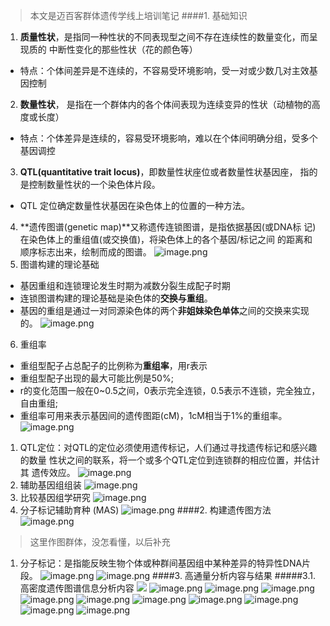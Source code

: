 > 本文是迈百客群体遗传学线上培训笔记
####1. 基础知识
1. **质量性状**，是指同一种性状的不同表现型之间不存在连续性的数量变化，而呈现质的
中断性变化的那些性状（花的颜色等）
- 特点：个体间差异是不连续的，不容易受环境影响，受一对或少数几对主效基因控制
2. **数量性状**， 是指在一个群体内的各个体间表现为连续变异的性状（动植物的高度或长度）
- 特点：个体差异是连续的，容易受环境影响，难以在个体间明确分组，受多个基因调控
3. **QTL(quantitative trait locus)**，即数量性状座位或者数量性状基因座， 指的是控制数量性状的一个染色体片段。
- QTL 定位确定数量性状基因在染色体上的位置的一种方法。
4. **遗传图谱(genetic map)**又称遗传连锁图谱，是指依据基因(或DNA标 记)在染色体上的重组值(或交换值)，将染色体上的各个基因/标记之间 的距离和顺序标志出来，绘制而成的图谱。
![image.png](https://upload-images.jianshu.io/upload_images/6634703-5ae6ff5d26e64b07.png?imageMogr2/auto-orient/strip%7CimageView2/2/w/1240)
5. 图谱构建的理论基础
- 基因重组和连锁理论发生时期为减数分裂生成配子时期
- 连锁图谱构建的理论基础是染色体的**交换与重组**。
- 基因的重组是通过一对同源染色体的两个**非姐妹染色单体**之间的交换来实现的。
![image.png](https://upload-images.jianshu.io/upload_images/6634703-9123c24ce713d491.png?imageMogr2/auto-orient/strip%7CimageView2/2/w/1240)
6. 重组率
- 重组型配子占总配子的比例称为**重组率**，用r表示
- 重组型配子出现的最大可能比例是50%; 
- r的变化范围一般在0~0.5之间，0表示完全连锁，0.5表示不连锁，完全独立，自由重组;
- 重组率可用来表示基因间的遗传图距(cM)，1cM相当于1%的重组率。
![image.png](https://upload-images.jianshu.io/upload_images/6634703-d0787e642162c110.png?imageMogr2/auto-orient/strip%7CimageView2/2/w/1240)
1. QTL定位：对QTL的定位必须使用遗传标记，人们通过寻找遗传标记和感兴趣的数量 性状之间的联系，将一个或多个QTL定位到连锁群的相应位置，并估计其 遗传效应。
![image.png](https://upload-images.jianshu.io/upload_images/6634703-10d00ada1b86490d.png?imageMogr2/auto-orient/strip%7CimageView2/2/w/1240)
2. 辅助基因组组装
![image.png](https://upload-images.jianshu.io/upload_images/6634703-0ce4f9604f08e405.png?imageMogr2/auto-orient/strip%7CimageView2/2/w/1240)
3. 比较基因组学研究
![image.png](https://upload-images.jianshu.io/upload_images/6634703-808610e57c545ec1.png?imageMogr2/auto-orient/strip%7CimageView2/2/w/1240)
4. 分子标记辅助育种 (MAS)
![image.png](https://upload-images.jianshu.io/upload_images/6634703-0fb45acbd78edcff.png?imageMogr2/auto-orient/strip%7CimageView2/2/w/1240)
####2. 构建遗传图方法
![image.png](https://upload-images.jianshu.io/upload_images/6634703-b881871fdb5b157f.png?imageMogr2/auto-orient/strip%7CimageView2/2/w/1240)
> 这里作图群体，没怎看懂，以后补充
1. 分子标记：是指能反映生物个体或种群间基因组中某种差异的特异性DNA片段。
![image.png](https://upload-images.jianshu.io/upload_images/6634703-2de3b805b93c3e5d.png?imageMogr2/auto-orient/strip%7CimageView2/2/w/1240)
![image.png](https://upload-images.jianshu.io/upload_images/6634703-2c83d95dfaf77fd4.png?imageMogr2/auto-orient/strip%7CimageView2/2/w/1240)
####3. 高通量分析内容与结果
#####3.1. 高密度遗传图谱信息分析内容
![](https://upload-images.jianshu.io/upload_images/6634703-9dafb96142f7128d.png?imageMogr2/auto-orient/strip%7CimageView2/2/w/1240)
![image.png](https://upload-images.jianshu.io/upload_images/6634703-680473a7b4b2b380.png?imageMogr2/auto-orient/strip%7CimageView2/2/w/1240)
![image.png](https://upload-images.jianshu.io/upload_images/6634703-2fc213bc7d487f21.png?imageMogr2/auto-orient/strip%7CimageView2/2/w/1240)
![image.png](https://upload-images.jianshu.io/upload_images/6634703-f65b9a7195d49ab4.png?imageMogr2/auto-orient/strip%7CimageView2/2/w/1240)
![image.png](https://upload-images.jianshu.io/upload_images/6634703-674209bc92d1e19a.png?imageMogr2/auto-orient/strip%7CimageView2/2/w/1240)
![image.png](https://upload-images.jianshu.io/upload_images/6634703-f4b1f397ed3f178e.png?imageMogr2/auto-orient/strip%7CimageView2/2/w/1240)
![image.png](https://upload-images.jianshu.io/upload_images/6634703-9bb306148ffaa3f8.png?imageMogr2/auto-orient/strip%7CimageView2/2/w/1240)
![image.png](https://upload-images.jianshu.io/upload_images/6634703-9642ce6c71925441.png?imageMogr2/auto-orient/strip%7CimageView2/2/w/1240)
![image.png](https://upload-images.jianshu.io/upload_images/6634703-b5e8fcf3a22a8782.png?imageMogr2/auto-orient/strip%7CimageView2/2/w/1240)
![image.png](https://upload-images.jianshu.io/upload_images/6634703-f5b0671be79b3782.png?imageMogr2/auto-orient/strip%7CimageView2/2/w/1240)
![image.png](https://upload-images.jianshu.io/upload_images/6634703-de8ef38792b28e9a.png?imageMogr2/auto-orient/strip%7CimageView2/2/w/1240)





